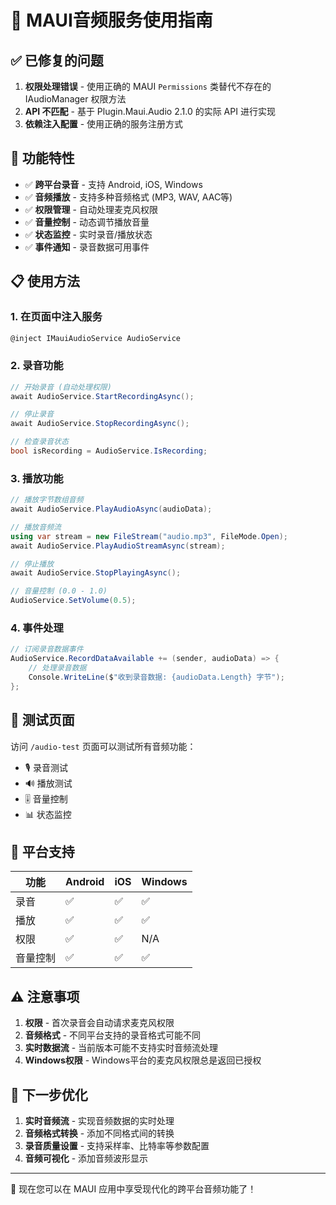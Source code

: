 # 🎵 MAUI音频服务使用指南

## ✅ 已修复的问题

1. **权限处理错误** - 使用正确的 MAUI `Permissions` 类替代不存在的 IAudioManager 权限方法
2. **API 不匹配** - 基于 Plugin.Maui.Audio 2.1.0 的实际 API 进行实现
3. **依赖注入配置** - 使用正确的服务注册方式

## 🚀 功能特性

- ✅ **跨平台录音** - 支持 Android, iOS, Windows
- ✅ **音频播放** - 支持多种音频格式 (MP3, WAV, AAC等)
- ✅ **权限管理** - 自动处理麦克风权限
- ✅ **音量控制** - 动态调节播放音量
- ✅ **状态监控** - 实时录音/播放状态
- ✅ **事件通知** - 录音数据可用事件

## 📋 使用方法

### 1. 在页面中注入服务

```csharp
@inject IMauiAudioService AudioService
```

### 2. 录音功能

```csharp
// 开始录音 (自动处理权限)
await AudioService.StartRecordingAsync();

// 停止录音
await AudioService.StopRecordingAsync();

// 检查录音状态
bool isRecording = AudioService.IsRecording;
```

### 3. 播放功能

```csharp
// 播放字节数组音频
await AudioService.PlayAudioAsync(audioData);

// 播放音频流
using var stream = new FileStream("audio.mp3", FileMode.Open);
await AudioService.PlayAudioStreamAsync(stream);

// 停止播放
await AudioService.StopPlayingAsync();

// 音量控制 (0.0 - 1.0)
AudioService.SetVolume(0.5);
```

### 4. 事件处理

```csharp
// 订阅录音数据事件
AudioService.RecordDataAvailable += (sender, audioData) => {
    // 处理录音数据
    Console.WriteLine($"收到录音数据: {audioData.Length} 字节");
};
```

## 🎯 测试页面

访问 `/audio-test` 页面可以测试所有音频功能：

- 🎙️ 录音测试
- 🔊 播放测试  
- 🎚️ 音量控制
- 📊 状态监控

## 📱 平台支持

| 功能 | Android | iOS | Windows |
|------|---------|-----|---------|
| 录音 | ✅ | ✅ | ✅ |
| 播放 | ✅ | ✅ | ✅ |
| 权限 | ✅ | ✅ | N/A |
| 音量控制 | ✅ | ✅ | ✅ |

## ⚠️ 注意事项

1. **权限** - 首次录音会自动请求麦克风权限
2. **音频格式** - 不同平台支持的录音格式可能不同
3. **实时数据流** - 当前版本可能不支持实时音频流处理
4. **Windows权限** - Windows平台的麦克风权限总是返回已授权

## 🔧 下一步优化

1. **实时音频流** - 实现音频数据的实时处理
2. **音频格式转换** - 添加不同格式间的转换
3. **录音质量设置** - 支持采样率、比特率等参数配置
4. **音频可视化** - 添加音频波形显示

---

🎉 现在您可以在 MAUI 应用中享受现代化的跨平台音频功能了！ 